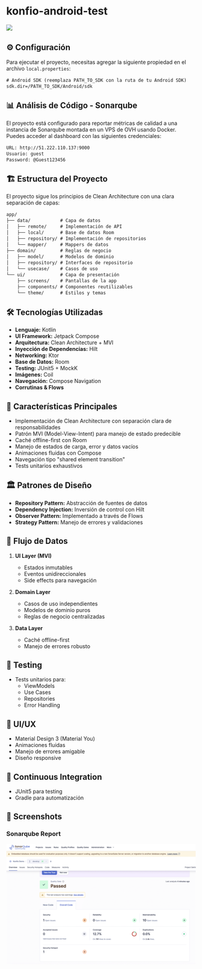 # konfio-android-test

<img src="https://github.com/devjorgecastro/konfio-android-test/blob/develop/repo-assets/konfio-demo.gif?raw=true" width="200">

## ⚙️ Configuración

Para ejecutar el proyecto, necesitas agregar la siguiente propiedad en el archivo `local.properties`:

```properties
# Android SDK (reemplaza PATH_TO_SDK con la ruta de tu Android SDK)
sdk.dir=/PATH_TO_SDK/Android/sdk
```

## 📊 Análisis de Código - Sonarqube

El proyecto está configurado para reportar métricas de calidad a una instancia de Sonarqube montada en un VPS de OVH usando Docker. Puedes acceder al dashboard con las siguientes credenciales:

```properties
URL: http://51.222.110.137:9000
Usuario: guest
Password: @Guest123456
```

## 🏗️ Estructura del Proyecto

El proyecto sigue los principios de Clean Architecture con una clara separación de capas:

```
app/
├── data/           # Capa de datos
│   ├── remote/     # Implementación de API
│   ├── local/      # Base de datos Room
│   ├── repository/ # Implementación de repositorios
│   └── mapper/     # Mappers de datos
├── domain/         # Reglas de negocio
│   ├── model/      # Modelos de dominio
│   ├── repository/ # Interfaces de repositorio
│   └── usecase/    # Casos de uso
└── ui/             # Capa de presentación
    ├── screens/    # Pantallas de la app
    ├── components/ # Componentes reutilizables
    └── theme/      # Estilos y temas
```

## 🛠️ Tecnologías Utilizadas

- **Lenguaje:** Kotlin
- **UI Framework:** Jetpack Compose
- **Arquitectura:** Clean Architecture + MVI
- **Inyección de Dependencias:** Hilt
- **Networking:** Ktor
- **Base de Datos:** Room
- **Testing:** JUnit5 + MockK
- **Imágenes:** Coil
- **Navegación:** Compose Navigation
- **Corrutinas & Flows**

## 📱 Características Principales

- Implementación de Clean Architecture con separación clara de responsabilidades
- Patrón MVI (Model-View-Intent) para manejo de estado predecible
- Caché offline-first con Room
- Manejo de estados de carga, error y datos vacíos
- Animaciones fluidas con Compose
- Navegación tipo "shared element transition"
- Tests unitarios exhaustivos

## 🏛️ Patrones de Diseño

- **Repository Pattern:** Abstracción de fuentes de datos
- **Dependency Injection:** Inversión de control con Hilt
- **Observer Pattern:** Implementado a través de Flows
- **Strategy Pattern:** Manejo de errores y validaciones

## 🔄 Flujo de Datos

1. **UI Layer (MVI)**
   - Estados inmutables
   - Eventos unidireccionales
   - Side effects para navegación

2. **Domain Layer**
   - Casos de uso independientes
   - Modelos de dominio puros
   - Reglas de negocio centralizadas

3. **Data Layer**
   - Caché offline-first
   - Manejo de errores robusto

## 🧪 Testing

- Tests unitarios para:
  - ViewModels
  - Use Cases
  - Repositories
  - Error Handling

## 🎨 UI/UX

- Material Design 3 (Material You)
- Animaciones fluidas
- Manejo de errores amigable
- Diseño responsive

## 🔄 Continuous Integration
- JUnit5 para testing
- Gradle para automatización

## 📱 Screenshots

### Sonarqube Report
<img src="https://github.com/devjorgecastro/konfio-android-test/blob/develop/repo-assets/sonarqube-report.png?raw=true" width="700">

